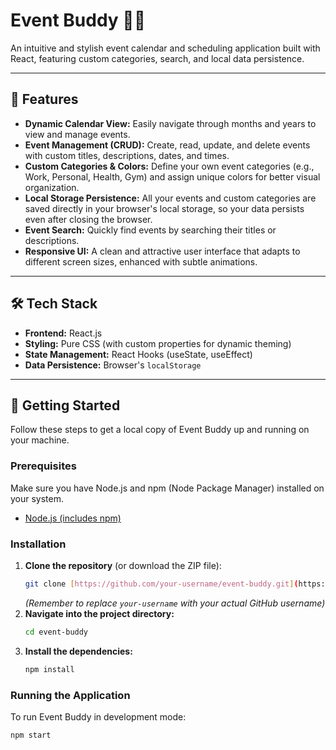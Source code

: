 # Event Buddy 📅✨

An intuitive and stylish event calendar and scheduling application built with React, featuring custom categories, search, and local data persistence.

---

## 🌟 Features

* **Dynamic Calendar View:** Easily navigate through months and years to view and manage events.
* **Event Management (CRUD):** Create, read, update, and delete events with custom titles, descriptions, dates, and times.
* **Custom Categories & Colors:** Define your own event categories (e.g., Work, Personal, Health, Gym) and assign unique colors for better visual organization.
* **Local Storage Persistence:** All your events and custom categories are saved directly in your browser's local storage, so your data persists even after closing the browser.
* **Event Search:** Quickly find events by searching their titles or descriptions.
* **Responsive UI:** A clean and attractive user interface that adapts to different screen sizes, enhanced with subtle animations.

---

## 🛠️ Tech Stack

* **Frontend:** React.js
* **Styling:** Pure CSS (with custom properties for dynamic theming)
* **State Management:** React Hooks (useState, useEffect)
* **Data Persistence:** Browser's `localStorage`

---

## 🚀 Getting Started

Follow these steps to get a local copy of Event Buddy up and running on your machine.

### **Prerequisites**

Make sure you have Node.js and npm (Node Package Manager) installed on your system.

* [Node.js (includes npm)](https://nodejs.org/en/download/)

### **Installation**

1.  **Clone the repository** (or download the ZIP file):
    ```bash
    git clone [https://github.com/your-username/event-buddy.git](https://github.com/your-username/event-buddy.git)
    ```
    *(Remember to replace `your-username` with your actual GitHub username)*
2.  **Navigate into the project directory:**
    ```bash
    cd event-buddy
    ```
3.  **Install the dependencies:**
    ```bash
    npm install
    ```

### **Running the Application**

To run Event Buddy in development mode:

```bash
npm start
